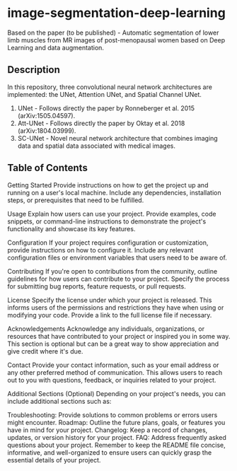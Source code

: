 # image-segmentation-deep-learning
Based on the paper (to be published) - Automatic segmentation of lower limb muscles from MR images of post-menopausal women based on Deep Learning and data augmentation.

## Description
In this repository, three convolutional neural network architectures are implemented: the UNet, Attention UNet, and Spatial Channel UNet. 
1) UNet - Follows directly the paper by Ronneberger et al. 2015 (arXiv:1505.04597).
2) Att-UNet - Follows directly the paper by Oktay et al. 2018 (arXiv:1804.03999).
3) SC-UNet - Novel neural network architecture that combines imaging data and spatial data associated with medical images.

## Table of Contents


Getting Started
Provide instructions on how to get the project up and running on a user's local machine. Include any dependencies, installation steps, or prerequisites that need to be fulfilled.

Usage
Explain how users can use your project. Provide examples, code snippets, or command-line instructions to demonstrate the project's functionality and showcase its key features.

Configuration
If your project requires configuration or customization, provide instructions on how to configure it. Include any relevant configuration files or environment variables that users need to be aware of.

Contributing
If you're open to contributions from the community, outline guidelines for how users can contribute to your project. Specify the process for submitting bug reports, feature requests, or pull requests.

License
Specify the license under which your project is released. This informs users of the permissions and restrictions they have when using or modifying your code. Provide a link to the full license file if necessary.

Acknowledgements
Acknowledge any individuals, organizations, or resources that have contributed to your project or inspired you in some way. This section is optional but can be a great way to show appreciation and give credit where it's due.

Contact
Provide your contact information, such as your email address or any other preferred method of communication. This allows users to reach out to you with questions, feedback, or inquiries related to your project.

Additional Sections (Optional)
Depending on your project's needs, you can include additional sections such as:

Troubleshooting: Provide solutions to common problems or errors users might encounter.
Roadmap: Outline the future plans, goals, or features you have in mind for your project.
Changelog: Keep a record of changes, updates, or version history for your project.
FAQ: Address frequently asked questions about your project.
Remember to keep the README file concise, informative, and well-organized to ensure users can quickly grasp the essential details of your project.
